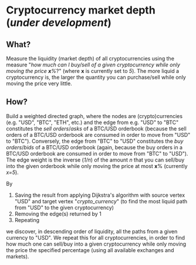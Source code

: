 # Cryptocurrency market depth (*under development*)

## What?

Measure the liquidity (market depth) of all cryptocurrencies using the measure "*how much can I buy/sell of a given cryptocurrency while only moving the price **x**%*?" (where **x** is currently set to *5*). The more liquid a cryptocurrency is, the larger the quantity you can purchase/sell while only moving the price very little.

## How?

Build a weighted directed graph, where the nodes are (crypto)currencies (e.g. "USD", "BTC", "ETH", etc.) and the edge from e.g. "USD" to "BTC" constitutes the *sell orders*/*asks* of a BTC/USD orderbook (because the sell orders of a BTC/USD orderbook are consumed in order to move from "USD" to "BTC"). Conversely, the edge from "BTC" to "USD" constitutes the *buy orders*/*bids* of a BTC/USD orderbook (again, because the buy orders in a BTC/USD orderbook are consumed in order to move from "BTC" to "USD"). The edge weight is the inverse (*1/n*) of the amount *n* that you can sell/buy into the given orderbook while only moving the price at most **x**% (currently *x=5*).

By 

1. Saving the result from applying Dijkstra's algorithm with source vertex "USD" and target vertex "*crypto_currency*" (to find the most liquid path from "USD" to the given cryptocurrency)
2. Removing the edge(s) returned by 1
3. Repeating

we discover, in descending order of liquidity, all the paths from a given currency to "USD". We repeat this for all cryptocurrencies, in order to find how much one can sell/buy into a given cryptocurrency while only moving the price the specified percentage (using all available exchanges and markets).
